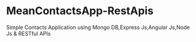 # MeanContactsApp-RestApis
Simple Contacts Application using Mongo DB,Express Js,Angular Js,Node Js &amp; RESTful APIs
